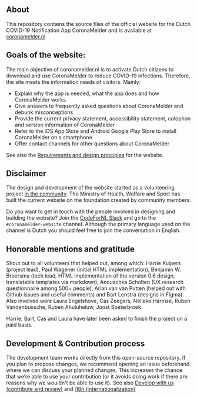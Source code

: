 About
---------------------

This repository contains the source files of the official website for the Dutch COVID-19 Notification App CoronaMelder and is available at [coronamelder.nl](https://coronamelder.nl)


Goals of the website:
---------------------

The main objective of coronamelder.nl is to activate Dutch citizens to download and use CoronaMelder to reduce COVID-19 infections. Therefore, the site meets the information needs of visitors. Mainly:

- Explain why the app is needed, what the app does and how CoronaMelder works
- Give answers to frequently asked questions about CoronaMelder and debunk misconceptions
- Provide the current privacy statement, accessibility statement, colophon and version information of CoronaMelder
- Refer to the iOS App Store and Android Google Play Store to install CoronaMelder on a smartphone
- Offer contact channels for other questions about CoronaMelder

See also the [Requirements and design principles](https://github.com/minvws/nl-covid19-notification-app-website/blob/master/README.requirements.md) for the website.



Disclaimer
------------------------------------

The design and development of the website started as a volunteering project [in the community](https://minvws.github.io/nl-covid19-notification-app-community-website/). The Ministry of Health, Welfare and Sport has built the current website on the foundation created by community members.

Do you want to get in touch with the people involved in designing and building the website? Join the [CodeForNL Slack](https://doemee.codefor.nl/) and go to the `#coronamelder-website` channel. Although the primary language used on the channel is Dutch you should feel free to join the conversation in English.


## Honorable mentions and gratitude 

Shout out to all volunteers that helped out, among which: Harrie Kuipers (project lead), Paul Wagener (initial HTML implementation), Benjamin W. Broersma (tech lead, HTML implementation of the version 0.6 design, translatable templates via markdown), Anouschka Scholten (UX research questionnaire among 500+ people), Arian van van Putten (helped out with Github issues and useful comments) and Bart Lenstra (designs in Figma). Also involved were Laura Engelshove, Cas Zeegers, Nelleke Harmse, Ruben Vandenbussche, Ruben Ahuluheluw, Joost Soeterbroek. 

Harrie, Bart, Cas and Laura have later been asked to finish the project on a paid basis. 

## Development & Contribution process 

The development team works directly from this open-source repository. If you plan to propose changes, we recommend opening an issue beforehand where we can discuss your planned changes. This increases the chance that we’re able to use your contribution (or it avoids doing work if there are reasons why we wouldn't be able to use it).
See also [Develop with us (contribute and review)](README.development.md) and [i18n (internationalization)](README.i18n.md)
